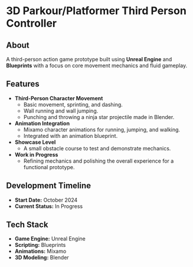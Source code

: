 # 3D Parkour/Platformer Third Person Controller

## About
A third-person action game prototype built using **Unreal Engine** and **Blueprints** with a focus on core movement mechanics and fluid gameplay.

## Features
- **Third-Person Character Movement**
  - Basic movement, sprinting, and dashing.
  - Wall running and wall jumping.
  - Punching and throwing a ninja star projectile made in Blender.
- **Animation Integration**
  - Mixamo character animations for running, jumping, and walking.
  - Integrated with an animation blueprint.
- **Showcase Level**
  - A small obstacle course to test and demonstrate mechanics.
- **Work in Progress**
  - Refining mechanics and polishing the overall experience for a functional prototype.

## Development Timeline
- **Start Date:** October 2024
- **Current Status:** In Progress

## Tech Stack
- **Game Engine:** Unreal Engine
- **Scripting:** Blueprints
- **Animations:** Mixamo
- **3D Modeling:** Blender
